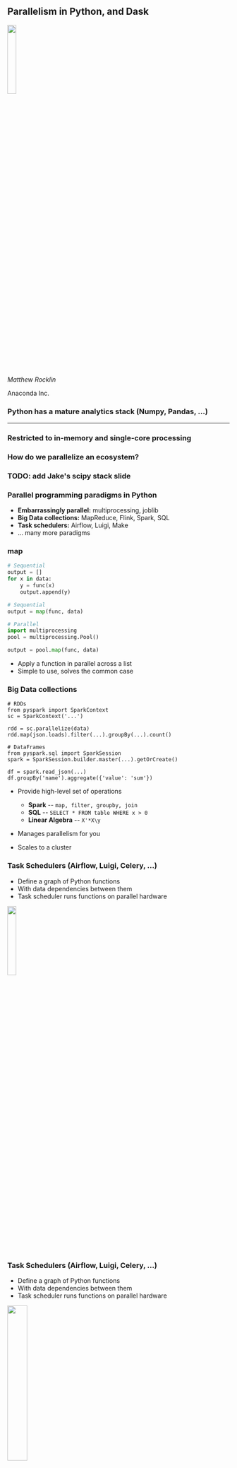 Parallelism in Python, and Dask
-------------------------------

<img src="images/dask_icon.svg" width=20%>

*Matthew Rocklin*

Anaconda Inc.


### Python has a mature analytics stack (Numpy, Pandas, ...)

<hr>

### Restricted to in-memory and single-core processing

### How do we parallelize an ecosystem?


### TODO: add Jake's scipy stack slide


### Parallel programming paradigms in Python

-  **Embarrassingly parallel:** multiprocessing, joblib
-  **Big Data collections:** MapReduce, Flink, Spark, SQL
-  **Task schedulers:**  Airflow, Luigi, Make
-  ... many more paradigms


### map

```python
# Sequential
output = []
for x in data:
    y = func(x)
    output.append(y)

# Sequential
output = map(func, data)

# Parallel
import multiprocessing
pool = multiprocessing.Pool()

output = pool.map(func, data)
```

-  Apply a function in parallel across a list
-  Simple to use, solves the common case


### Big Data collections

    # RDDs
    from pyspark import SparkContext
    sc = SparkContext('...')

    rdd = sc.parallelize(data)
    rdd.map(json.loads).filter(...).groupBy(...).count()

    # DataFrames
    from pyspark.sql import SparkSession
    spark = SparkSession.builder.master(...).getOrCreate()

    df = spark.read_json(...)
    df.groupBy('name').aggregate({'value': 'sum'})

-  Provide high-level set of operations
    -  **Spark** -- `map, filter, groupby, join`
    -  **SQL** -- `SELECT * FROM table WHERE x > 0`
    -  **Linear Algebra** --  `X'*X\y`

-  Manages parallelism for you
-  Scales to a cluster


### Task Schedulers (Airflow, Luigi, Celery, ...)

-  Define a graph of Python functions
-  With data dependencies between them
-  Task scheduler runs functions on parallel hardware

<img src="images/small-simple.svg" width="20%">


### Task Schedulers (Airflow, Luigi, Celery, ...)

-  Define a graph of Python functions
-  With data dependencies between them
-  Task scheduler runs functions on parallel hardware

<img src="images/svd.svg" width="30%">


-  **Multiprocessing**
    -   *Pro*: Easy to install and use in the common case

        *Pro*: Lightweight dependency
    -   *Con*: Data interchange cost

        *Con*: Not able to handle dependencies


-  **Spark**
    -   *Pro*: Larger set of operations (map, groupby, join, ...)

        *Pro*: Scales nicely on clusters

        *Pro*: Mature and well trusted by enterprise
    -   *Con*: Heavyweight

        *Con*: JVM focused (debugging, performance costs, ...)

        *Con*: Not able to handle complex computations


### This is what I mean by complex

<img src="images/array-xdotxT-mean-std.svg" width="50%">

```python
(x.dot(x.T + 1) - x.mean()).std()
```

### Spark does the following well

<table width="100%">
<tr>
  <td>
    <img src="images/embarrassing.svg" width="80%">
  </td>
  <td>
    <img src="images/shuffle.svg" width="80%">
  </td>
  <td>
    <img src="images/reduction.svg" width="80%">
  </td>
</tr>
</table>


-  **Airflow/Celery**:
    -  *Pros*
        -  Handle arbitrarily complex task graphs
        -  Python Native
    -  *Cons*
        -  No inter-worker storage or data interchange
        -  Long latencies (relatively)
        -  Not designed for computational loads
        -  Not designed for user interaction


### Multiprocessing

```python
pool = multiprocessing.Pool()
output = pool.map(func, data)  # Parallel
```

### Concurrent.futures (simple)

```python
from concurrent.futures import ThreadPoolExecutor

executor = ThreadPoolExecutor()
output = executor.map(func, data)  # Parallel
```


### Concurrent.futures (complex)

    .
    .
    .
    results = []
    for x in L1:
        for y in L2:
            if x < y:
                z = f(x, y)
            else:
                z = g(x, y)
            results.append(z)

    .

-  Futures provide complete flexibility in parallel execution
-  Common API implemented across many implementations

.

.


### Concurrent.futures (complex)

    from concurrent.futures import ThreadPoolExecutor
    executor = ThreadPoolExecutor(8)
    .
    futures = []
    for x in L1:
        for y in L2:
            if x < y:
                future = executor.submit(f, x, y)
            else:
                future = executor.submit(g, x, y)
            futures.append(z)

    results = [future.result() for future in futures]

-  Futures provide complete flexibility in parallel execution
-  Common API implemented across many implementations

.

.


### Concurrent.futures (complex)

    from concurrent.futures import ProcessPoolExecutor
    executor = ProcessPoolExecutor(8)
    .
    futures = []
    for x in L1:
        for y in L2:
            if x < y:
                future = executor.submit(f, x, y)
            else:
                future = executor.submit(g, x, y)
            futures.append(z)

    results = [future.result() for future in futures]

-  Futures provide complete flexibility in parallel execution
-  Common API implemented across many implementations

.

.


### Concurrent.futures (complex)

    from concurrent.futures import ProcessPoolExecutor
    executor = ProcessPoolExecutor(8)
    .
    futures = []
    for x in L1:
        for y in L2:
            if x < y:
                future = executor.submit(f, x, y)
            else:
                future = executor.submit(g, x, y)
            futures.append(z)

    results = [future.result() for future in futures]

-   Pros
    -  Flexible for complex situations
    -  Lightweight (in standard library)
    -  Mulitple implementations (threads, processes, ...)
-   Cons
    -  Does not scale


### To parallelize the PyData Stack we want the following

-  Lightweight dependence of multiprocessing
-  Scalability of Spark/Flink/Databases
-  Airflow/Celery's complex dependency handling



<img src="images/dask_horizontal_white.svg" width=50%>

-  Designed to parallelize the Python ecosystem
    -  Flexible task scheduler
    -  Familiar APIs for Python users
    -  Co-developed with Pandas/SKLearn/Jupyter teams
-  Scales
    -  From multicore laptops to 1000-node clusters
    -  Resilient, responsive, and real-time


<img src="images/dask_horizontal_white.svg" width=50%>

-  Kind of like Airflow/Celery
-  But designed for efficient computation
-  With nice APIs (like Pandas) on top

.

.

.


-  High level: Scalable versions of ...
    -  Numpy
    -  Pandas
    -  Scikit-learn
    -  Concurrent.futures
    -  ...
-  Low Level:
    -  Executes many Python functions in parallel
    -  Tracks dependencies between functions
    -  Handles data movement, worker failure, ...


### Task Graphs

<img src="images/small-simple.svg" width="20%">

```python
x = f(1)
y = f(2)
z = g(x, y)
_ = h(x)
```


### Task Graphs: SVD

<img src="images/svd.svg" width="20%">

```python
u, s, v = svd(x)
```


### Task Graphs: Pipelined Grid Search

<img src="images/grid_search_schedule-0.png" width="100%">

```python
pipe = Pipeline(steps=[('pca', PCA()),
                       ...,
                       ('logistic', LogisticRegression)])
grid = GridSearchCV(pipe, parameter_grid)
```


### Task Graphs: Pipelined Grid Search

<img src="images/grid_search_schedule.gif" width="100%">

```python
pipe = Pipeline(steps=[('pca', PCA()),
                       ...,
                       ('logistic', LogisticRegression)])
grid = GridSearchCV(pipe, parameter_grid)
```


### Example with concurrent.futures



### We build high-level libraries on top

-   Dask.array = Dask + NumPy
-   Dask.dataframe = Dask + Pandas
-   ... (you can build your own)


### Dask.array

<img src="images/dask-array.svg" width="60%">

    import numpy as np
    x = np.random.random(...)
    u, s, v = np.linalg.svd(x.dot(x.T))

    import dask.array as da
    x = da.random.random(..., chunks=(1000, 1000))
    u, s, v = da.linalg.svd(x.dot(x.T))


### Dask.DataFrame

<img src="images/dask-dataframe-inverted.svg" width="25%">

    import pandas as pd
    df = pd.read_csv('myfile.csv', parse_dates=['timestamp'])
    df.groupby(df.timestamp.dt.hour).value.mean()

    import dask.dataframe as dd
    df = dd.read_csv('hdfs://myfiles.*.csv', parse_dates=['timestamp'])
    df.groupby(df.timestamp.dt.hour).value.mean()


### 1D-Array

<img src="images/array-1d.svg">

    >>> x = np.ones((15,))
    >>> x
    array([ 1., 1., 1., 1., 1., 1., 1., 1., 1., 1., 1., 1., 1., 1., 1.])

    >>> x = da.ones((15,), chunks=(5,))
    dask.array<ones, shape=(15,), dtype=float64, chunksize=(5,)>


### 1D-Array

<img src="images/array-1d-sum.svg" width="30%">

    x = da.ones((15,), chunks=(5,))
    x.sum()


### ND-Array - Sum

<img src="images/array-sum.svg">

    x = da.ones((15, 15), chunks=(5, 5))
    x.sum(axis=0)


### ND-Array - Transpose

<img src="images/array-xxT.svg">

    x = da.ones((15, 15), chunks=(5, 5))
    x + x.T


### ND-Array - Matrix Multiply

<img src="images/array-xdotxT.svg">

    x = da.ones((15, 15), chunks=(5, 5))
    x.dot(x.T + 1)


### ND-Array - Compound Operations

<img src="images/array-xdotxT-mean.svg">

    x = da.ones((15, 15), chunks=(5, 5))
    x.dot(x.T + 1) - x.mean()


### ND-Array - Compound Operations

<img src="images/array-xdotxT-mean-std.svg">

    import dask.array as da
    x = da.ones((15, 15), chunks=(5, 5))
    y = (x.dot(x.T + 1) - x.mean()).std()


### Example with dask.dataframes



### Python for distributed computing

*  Strengths

    -   Strong single-core analytics stack

        NumPy, SciPy, Pandas, Scikit-*

        Also compression, storage, data access, ...

    -   Strong networking/concurrency stack

        Twisted, Tornado, Asyncio, gevent, async-await, ...

    -   Intuitive, easy to use, and broadly adopted

*   Weaknesses

    -   Deployment, compilation, dependencies (no Java JARs)

        Solvable with Docker, Conda, ...

    -   Global Interpreter Lock

        Solvable with C/C++/Cython, NumPy, Pandas, Numba, ...

    -   Lack of tight integration with existing Big Data systems

        Hard to deploy on YARN, access HDFS, ...



### Ongoing Projects with Dask

### .


### Ongoing Projects with Dask

### *you may not want to use these in production*


### Dask Interfaces

-  **Mature, dependable**
    -  Dask.array: Numpy arrays
    -  Dask.dataframe: Pandas Dataframes
    -  Dask.delayed: Decorator syntax for manual task graph construction
    -  Concurrent.futures: Futures
-  **New work** (unstable API)
    -  Dask-GeoPandas: geospatial analytics
    -  Dask-ML: Machine learning
    -  Streamz: real-time continuous processing


### GeoPandas

[geopandas.org](http://geopandas.org/)


### GeoPandas

Pandas and GeoSpatial data (points, lines, polygons)

```python
geopandas.read_file('nyc-taxi-zones.shp')
         .to_crs({'init' :'epsg:4326'})
         .plot(column='borough', categorical=True)
```

<img src="images/nyc-taxi-zones.svg" width="60%">


### GeoPandas

Pandas and GeoSpatial data (points, lines, polygons)

```python
df = geopandas.sjoin(taxi_rides, zones, op='within')
```

<img src="images/nyc-taxi-geo-counts.png" width="60%">


### GeoPandas

-  Wraps OSGeo C++ library in Python
-  Currently quite slow

<img src="images/geopandas-shapely-1.svg">
<img src="images/timings_sjoin.png">


### GeoPandas + Cython

-  Wraps OSGeo C++ library in Python
-  Rewriting in Cython

<img src="images/geopandas-shapely-2.svg">
<img src="images/timings_sjoin_all.png">


### GeoPandas + Dask

-  Partition data into geospatial regions
-  Gives an extra 2-3x on a laptop
-  Enables scaling across a cluster

<img src="images/dask-array.svg" width="30%">
<img src="images/dask-dataframe-inverted.svg" width="15%">
<img src="images/nyc-boroughs.svg" width="30%">


### GeoPandas Status

<div class="columns">

<div class="column">
<ul><li>Cython (current focus)
<ul>
  <li> Available now in geopandas-cython branch </li>
  <li> Requires Pandas 0.21.0 (pre-release)</li>
  <li> Needs users to identify issues </li>
</ul></li>
<li>Dask (waiting until Cython is finished)
<ul>
  <li> Hard algorithms implemented (spatial join)</li>
  <li> Easy algorithms still missing</li>
  <li> Need to improve distributed serialization, data ingesion, ...</li>
</ul></li>
</ul>
TODO: add links
</div>

<div class="column">
<img src="images/nyc-taxi-geo-counts.png" width="80%">
</div>
</div>


### Machine Learning

[dask-ml.readthedocs.io](http://dask-ml.readthedocs.io/)


### ML: We have a few options ...

1.  Accelerate Scikit-Learn directly

    ```python
    pipe = Pipeline(steps=[('pca', PCA()),
                           ('logistic', LogisticRegression)])
    grid = GridSearchCV(pipe, parameter_grid)
    ```

2.  Build well-known algorithms with Dask.array

    ```python
    eXbeta = da.exp(X.dot(beta))
    gradient = X.T.dot(eXbeta / (eXbeta + 1) - y)
    ...
    ```

3.  Support and deploy other distributed systems

    <img src="images/dask-xgboost-pre.svg" width="40%">

4.  Build custom algorithms with concurrent.futures, dask.delayed, ...


### ML: We have a few options ...

1.  Accelerate Scikit-Learn directly

    ```python
    pipe = Pipeline(steps=[('pca', PCA()),
                           ('logistic', LogisticRegression)])
    grid = GridSearchCV(pipe, parameter_grid)
    ```

2.  Build well-known algorithms with Dask.array

    ```python
    eXbeta = da.exp(X.dot(beta))
    gradient = X.T.dot(eXbeta / (eXbeta + 1) - y)
    ...
    ```

3.  Support and deploy other distributed systems side-by-side

    <img src="images/dask-xgboost-post.svg" width="40%">

4.  Build custom algorithms with concurrent.futures, dask.delayed, ...


### Accelerate Scikit-Learn directly with Joblib

-  Scikit-Learn uses [Joblib](https://pythonhosted.org/joblib/) for parallelism
-  Joblib now supports swapping backends
-  Can replace the normal thread pool with Dask

```python
from sklearn.model_selection import GridSearchCV
.
.

est = GridSearchCV(...)  # this could be any joblib-parallelized estimator

est.fit(X, y)  # uses a thread pool
```


### Accelerate Scikit-Learn directly with Joblib

-  Scikit-Learn uses [Joblib](https://pythonhosted.org/joblib/) for parallelism
-  Joblib now supports swapping backends
-  Can replace the normal thread pool with Dask

```python
from sklearn.model_selection import GridSearchCV
from sklearn.externals.joblib import parallel_backend
import dask_ml.joblib

est = GridSearchCV(...)  # this could be any joblib-parallelized estimator
with parallel_backend('dask.distributed', scheduler_host='...'):
    est.fit(X, y)  # uses Dask
```


### Accelerate Scikit-Learn directly with Joblib

-  Good:
    -  model selection (grid search)
    -  embarrassingly parallel computations (random forests)
-  Bad:
    -  Training large data
    -  Still some backends baked into Scikit-Learn
-  Status:
    - Works well now
    - Will extend to new algorithms as Joblib evolves


### Optimization Algorithms with Dask Array

Implement optimization algorithms with NumPy syntax

<div class="columns">
  <div class="column">
    <pre>
    Xbeta = X.dot(beta_hat)
    func = ((y - Xbeta)\*\*2).sum()
    gradient = 2 \* X.T.dot(Xbeta - y)

    beta_hat = beta_hat - step_size \* gradient
    new_func = ((y - X.dot(beta_hat)) \*\* 2).sum()
    </pre>

    <p> Dask.array provides scalable algorithms </p>
    <p> Easy for mathematical programmers </p>
  </div>

  <div class="column">
    <img src="images/grad-step-white-on-transparent.svg" width="100%">
  </div>
</div>


### Optimization Algorithms with Dask Array

```python
>>> from dask_ml.estimators import LogisticRegression
>>> from dask_ml.datasets import make_classification
>>> X, y = make_classification()
>>> lr = LogisticRegression()
>>> lr.fit(X, y)
>>> lr
LogisticRegression(abstol=0.0001, fit_intercept=True, lamduh=1.0,
                   max_iter=100, over_relax=1, regularizer='l2', reltol=0.01,
                                      rho=1, solver='admm', tol=0.0001)
```

-  Combine the following:
    -  Optimization algorithms with Dask.array
    -  Regularizers (L1, L2, ElasticNet, ...)
    -  Generalized Linear Model families
-  Get:
    -  Linear Regression
    -  Logistic Regression
    -  Poisson Regression
    -  ...


### Optimization Algorithms with Dask Array

-  Good:
    -  Train large datasets
    -  Extensible to new regularization methods, link functions
    -  Supports SKLearn API
-  Bad:
    -  Not as efficient as SKLearn on single machines
-  Status:
    -  Good to go
    -  Needs benchmarking on real problems


### Deploy Other Services with Dask

<div class="columns">
  <div class="column">
  <ul>
    <li>Other distributed machine learning systems exist</li>
    <li>Dask can deploy these and serve data</li>
  <ul>
  <pre>
  import dask.dataframe as dd
  df = dd.read_parquet('s3://...')

  # Split into training and testing data
  train, test = df.random_split([0.8, 0.2])

  # Separate labels from data
  train_labels = train.x > 0
  test_labels = test.x > 0

  del train['x']  # remove informative column from data
  del test['x']  # remove informative column from data

  .
  .

  .
  .

  .
  </pre>
  </div>

  <div class="column">
    <img src="images/network-inverse.svg" width="100%">
  </div>
</div>


### Deploy Other Services with Dask

<div class="columns">
  <div class="column">
  <ul>
    <li>Other distributed machine learning systems exist</li>
    <li>Dask can deploy these and serve data</li>
  <ul>
  <pre>
  import dask.dataframe as dd
  df = dd.read_parquet('s3://...')

  # Split into training and testing data
  train, test = df.random_split([0.8, 0.2])

  # Separate labels from data
  train_labels = train.x > 0
  test_labels = test.x > 0

  del train['x']  # remove informative column from data
  del test['x']  # remove informative column from data

  .
  .

  .
  .

  .
  </pre>
  </div>

  <div class="column">
    <img src="images/network-inverse-xgboost.svg" width="100%">
  </div>
</div>


### Deploy Other Services with Dask

<div class="columns">
  <div class="column">
  <ul>
    <li>Other distributed machine learning systems exist</li>
    <li>Dask can deploy these and serve data</li>
  <ul>
  <pre>
  import dask.dataframe as dd
  df = dd.read_parquet('s3://...')

  # Split into training and testing data
  train, test = df.random_split([0.8, 0.2])

  # Separate labels from data
  train_labels = train.x > 0
  test_labels = test.x > 0

  del train['x']  # remove informative column from data
  del test['x']  # remove informative column from data

  .
  .

  .
  .

  .
  </pre>
  </div>
  <div class="column">
    <img src="images/network-inverse-xgboost-connections.svg" width="100%">
  </div>
</div>


### Deploy Other Services with Dask

<div class="columns">
  <div class="column">
  <ul>
    <li>Other distributed machine learning systems exist</li>
    <li>Dask can deploy these and serve data</li>
  <ul>
  <pre>
  import dask.dataframe as dd
  df = dd.read_parquet('s3://...')

  # Split into training and testing data
  train, test = df.random_split([0.8, 0.2])

  # Separate labels from data
  train_labels = train.x > 0
  test_labels = test.x > 0

  del train['x']  # remove informative column from data
  del test['x']  # remove informative column from data

  # from xgboost import XGBRegressor  # change import
  from dask_ml.xgboost import XGBRegressor

  est = XGBRegressor(...)
  est.fit(train, train_labels)

  prediction = est.predict(test)
  </pre>
  </div>
  <div class="column">
    <img src="images/network-inverse-xgboost-connections.svg" width="100%">
  </div>
</div>


### Deploy Other Services with Dask

-  Good
    -  Works with XGBoost
    -  Works with TensorFlow
    -  Handles administrative setup
    -  Delivers distributed data
    -  Doesn't reinvent anything unnecessarily
-  Bad
    -  You still need to understand XGBoost
    -  You still need to understand TensorFlow
    -  Requires that the service plays nicely with Python
-  Status
    -  Very small projects
    -  Not heavily used, so expect some friction


### Machine Learning Overview

-  Dask enable parallel machine learning
    -  Uses existing technologies like SKLearn, XGBoost
    -  Implements new algorithms when necessary
-  Highly collaborative
-  Maintain familiar Scikit-Learn APIs
-  See blogposts by [Tom Augspurger](https://tomaugspurger.github.io/)
    -  [Overview](https://tomaugspurger.github.io/scalable-ml-01.html)
    -  [Incremental Learning](https://tomaugspurger.github.io/scalable-ml-02.html)
    -  ...
-  And [Jim Crist](http://jcrist.github.io/)
    -  [Grid Search](http://jcrist.github.io/introducing-dask-searchcv.html)
-  And [Chris White](https://github.com/moody-marlin/)
    -  [Convex Optimization](https://matthewrocklin.com/blog/work/2017/03/22/dask-glm-1)
    -  [Asynchronous Algorithms](http://matthewrocklin.com/blog/work/2017/04/19/dask-glm-2)


### Real-time systems

[streamz.readthedocs.org](http://streamz.readthedocs.io/en/latest/)


### Real-time systems

### (disclaimer, this is *very* new)

Sometimes we have continuous datasets.  How do we handle them?

-  **Python:** Iterators / generators
-  **JVM tools:** Streaming systems like Flink, Akka, Spark Streaming
-  **Reactive** systems like ReactiveX / RxPy
-  **Custom:** Threads, queues, maybe Rabbit/ZeroMQ/Redis


<img src="images/billiger.png" width="80%">


### Micro-project: Streamz

-  Streamz.core
    -  Implements standard pipeline primitives
    -  Handles branching, joining, ...
    -  Handles processing time management (with Tornado)
    -  Handles back pressure
-  Streamz.dataframes: Pandas-like API
-  Streamz.dask: Parallel implementation with Dask


### Example with streaming dataframes


### Real-time systems

-  Good
    -  Small hackable codebase
    -  Scales down well
    -  Works with other async technologies
    -  Can scale with Dask
-  Bad
    -  Very young
    -  Many missing features
-  Status
    -  Please come develop
    -  Please don't use in production

